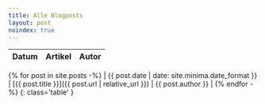 ```yaml
---
title: Alle Blogposts
layout: post
noindex: true
---
```


| Datum | Artikel | Autor |
|---|---|---|
{% for post in site.posts -%}
| <span class='text-muted text-nowrap'>{{ post.date | date: site.minima.date_format }}</span> | [{{ post.title }}]({{ post.url | relative_url }}) | {{ post.author }} |
{% endfor -%}
{: class='table' }